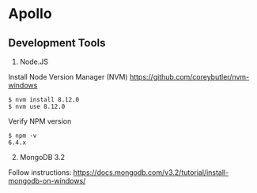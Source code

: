 # Apollo

## Development Tools

1. Node.JS

Install Node Version Manager (NVM)
https://github.com/coreybutler/nvm-windows

```shell
$ nvm install 8.12.0
$ nvm use 8.12.0
```

Verify NPM version

```shell
$ npm -v
6.4.x
```

2. MongoDB 3.2

Follow instructions: https://docs.mongodb.com/v3.2/tutorial/install-mongodb-on-windows/

